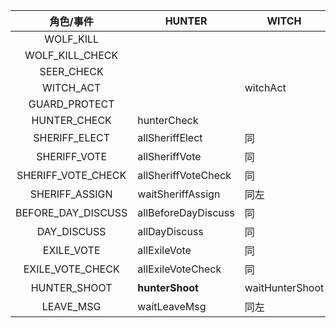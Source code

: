 


|     角色/事件      | HUNTER              | WITCH           | SEER      | GUARD        | VILLAGER | WEREWOLF      | SHERIFF           |
| :----------------: | ------------------- | --------------- | --------- | ------------ | -------- | ------------- | ----------------- |
|     WOLF_KILL      |                     |                 |           |              |          | wolfKill      |                   |
|  WOLF_KILL_CHECK   |                     |                 |           |              |          | wolfKillCheck |                   |
|     SEER_CHECK     |                     |                 | seerCheck |              |          |               |                   |
|     WITCH_ACT      |                     | witchAct        |           |              |          |               |                   |
|   GUARD_PROTECT    |                     |                 |           | guardProtect |          |               |                   |
|    HUNTER_CHECK    | hunterCheck         |                 |           |              |          |               |                   |
|   SHERIFF_ELECT    | allSheriffElect     | 同              | 同        | 同           | 同       | 同            | 同                |
|    SHERIFF_VOTE    | allSheriffVote      | 同              | 同        | 同           | 同       | 同            | 同                |
| SHERIFF_VOTE_CHECK | allSheriffVoteCheck | 同              | 同        | 同           | 同       | 同            | 同                |
|   SHERIFF_ASSIGN   | waitSheriffAssign   | 同左            | 同左      | 同左         | 同左     | 同左          | **sheriffAssign** |
| BEFORE_DAY_DISCUSS | allBeforeDayDiscuss | 同              | 同        | 同           | 同       | 同            | 同                |
|    DAY_DISCUSS     | allDayDiscuss       | 同              | 同        | 同           | 同       | 同            | 同                |
|     EXILE_VOTE     | allExileVote        | 同              | 同        | 同           | 同       | 同            | 同                |
|  EXILE_VOTE_CHECK  | allExileVoteCheck   | 同              | 同        | 同           | 同       | 同            | 同                |
|    HUNTER_SHOOT    | **hunterShoot**     | waitHunterShoot | 同左      | 同左         | 同左     | 同左          | 同左              |
|     LEAVE_MSG      | waitLeaveMsg        | 同左            | 同左      | 同左         | 同左     | 同左          | **leaveMsg**      |

